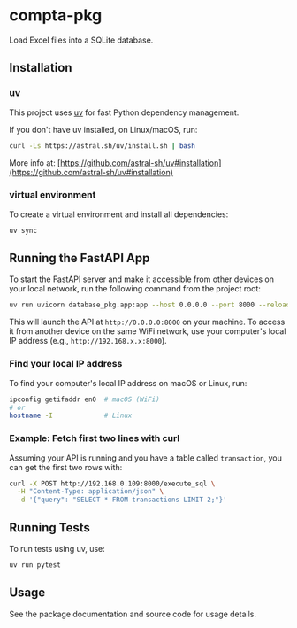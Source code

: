 # compta-pkg

Load Excel files into a SQLite database.

## Installation

### uv
This project uses [uv](https://github.com/astral-sh/uv) for fast Python dependency management.

If you don't have uv installed, on Linux/macOS, run:
```sh
curl -Ls https://astral.sh/uv/install.sh | bash
```
More info at:
[https://github.com/astral-sh/uv#installation](https://github.com/astral-sh/uv#installation)

### virtual environment
To create a virtual environment and install all dependencies:

```sh
uv sync
```

## Running the FastAPI App

To start the FastAPI server and make it accessible from other devices on your local network, run the following command from the project root:

```bash
uv run uvicorn database_pkg.app:app --host 0.0.0.0 --port 8000 --reload
```

This will launch the API at `http://0.0.0.0:8000` on your machine. To access it from another device on the same WiFi network, use your computer's local IP address (e.g., `http://192.168.x.x:8000`).


### Find your local IP address

To find your computer's local IP address on macOS or Linux, run:

```bash
ipconfig getifaddr en0  # macOS (WiFi)
# or
hostname -I             # Linux
```

### Example: Fetch first two lines with curl

Assuming your API is running and you have a table called `transaction`, you can get the first two rows with:

```bash
curl -X POST http://192.168.0.109:8000/execute_sql \
  -H "Content-Type: application/json" \
  -d '{"query": "SELECT * FROM transactions LIMIT 2;"}'
```

## Running Tests

To run tests using uv, use:
```sh
uv run pytest
```

## Usage

See the package documentation and source code for usage details.

